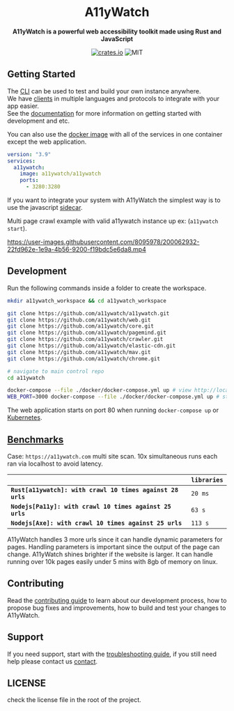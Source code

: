 <div align="center">
  <h1>A11yWatch</h1>
  <p>
    <strong>A11yWatch is a powerful web accessibility toolkit made using Rust and JavaScript</strong>
  </p>
  <p>

[![crates.io](https://img.shields.io/crates/v/a11ywatch_cli?label=latest)](https://docs.rs/crate/a11ywatch_cli/latest)
![MIT](https://img.shields.io/crates/l/a11ywatch_cli.svg)

  </p>
</div>

## Getting Started

The [CLI](./cli/README.md) can be used to test and build your own instance anywhere.<br>
We have [clients](./clients) in multiple languages and protocols to integrate with your app easier.<br>
See the [documentation](https://docs.a11ywatch.com) for more information on getting started with development and etc.

You can also use the [docker image](https://hub.docker.com/r/a11ywatch/a11ywatch) with all of the services in one container except the web application.

```yml
version: "3.9"
services:
  a11ywatch:
    image: a11ywatch/a11ywatch
    ports:
      - 3280:3280
```

If you want to integrate your system with A11yWatch the simplest way is to use the javascript [sidecar](https://github.com/a11ywatch/sidecar).

Multi page crawl example with valid a11ywatch instance up ex: (`a11ywatch start`).

https://user-images.githubusercontent.com/8095978/200062932-22fd962e-1e9a-4b56-9200-f19bdc5e6da8.mp4

## Development

Run the following commands inside a folder to create the workspace.

```sh
mkdir a11ywatch_workspace && cd a11ywatch_workspace

git clone https://github.com/a11ywatch/a11ywatch.git
git clone https://github.com/a11ywatch/web.git
git clone https://github.com/a11ywatch/core.git
git clone https://github.com/a11ywatch/pagemind.git
git clone https://github.com/a11ywatch/crawler.git
git clone https://github.com/a11ywatch/elastic-cdn.git
git clone https://github.com/a11ywatch/mav.git
git clone https://github.com/a11ywatch/chrome.git

# navigate to main control repo
cd a11ywatch
```

```sh
docker-compose --file ./docker/docker-compose.yml up # view http://localhost:3280 or http://localhost:3280/graphql
WEB_PORT=3000 docker-compose --file ./docker/docker-compose.yml up # start front-end on different port
```

The web application starts on port 80 when running `docker-compose up` or [Kubernetes](./kubernetes/).

## [Benchmarks](./benchmarks)

Case: `https://a11ywatch.com` multi site scan.
10x simultaneous runs each ran via localhost to avoid latency.

|                                                            | `libraries`            |
| :--------------------------------------------------------- | :--------------------- |
| **`Rust[a11ywatch]: with crawl 10 times against 28 urls`** | `20 ms`                |
| **`Nodejs[Pa11y]: with crawl 10 times against 25 urls`**   | `63 s`                 |
| **`Nodejs[Axe]: with crawl 10 times against 25 urls`**     | `113 s`                |

A11yWatch handles 3 more urls since it can handle dynamic parameters for pages.
Handling parameters is important since the output of the page can change.
A11yWatch shines brighter if the website is larger. It can handle running over 10k pages easily under 5 mins with 8gb of memory on linux.

## Contributing

Read the [contributing guide](./CONTRIBUTING.md) to learn about our development process, how to propose bug fixes and improvements, how to build and test your changes to A11yWatch.

## Support

If you need support, start with the [troubleshooting guide](https://docs.a11ywatch.com/documentation/troubleshooting),
if you still need help please contact us [contact](https://docs.a11ywatch.com/documentation/contact).

## LICENSE

check the license file in the root of the project.
